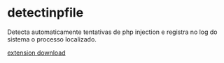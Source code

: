 # detectinpfile
Detecta automaticamente tentativas de php injection e registra no log do sistema o processo localizado.

[extension download](detectinpfile1.0.zip?raw=true)
